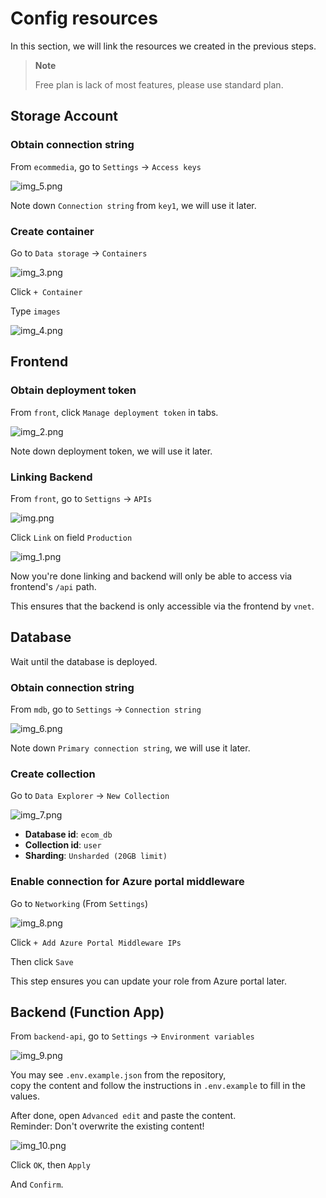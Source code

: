 # Config resources

In this section, we will link the resources we created in the previous steps.

> **Note**
>
> Free plan is lack of most features, please use standard plan.

## Storage Account

### Obtain connection string

From `ecommedia`, go to `Settings` -> `Access keys`

![img_5.png](img/step_1/img_5.png)

Note down `Connection string` from `key1`, we will use it later.

### Create container

Go to `Data storage` -> `Containers`

![img_3.png](img/step_1/img_3.png)

Click `+ Container`

Type `images`

![img_4.png](img/step_1/img_4.png)

## Frontend

### Obtain deployment token

From `front`, click `Manage deployment token` in tabs.

![img_2.png](img/step_1/img_2.png)

Note down deployment token, we will use it later.

### Linking Backend

From `front`, go to `Settigns` -> `APIs`

![img.png](img/step_1/img.png)

Click `Link` on field `Production`

![img_1.png](img/step_1/img_1.png)

Now you're done linking and backend will only be able to access via frontend's `/api` path.

This ensures that the backend is only accessible via the frontend by `vnet`.

## Database

Wait until the database is deployed.

### Obtain connection string

From `mdb`, go to `Settings` -> `Connection string`

![img_6.png](img/step_1/img_6.png)

Note down `Primary connection string`, we will use it later.

### Create collection

Go to `Data Explorer` -> `New Collection`

![img_7.png](img/step_1/img_7.png)

- **Database id**: `ecom_db`
- **Collection id**: `user`
- **Sharding**: `Unsharded (20GB limit)`

### Enable connection for Azure portal middleware

Go to `Networking` (From `Settings`)

![img_8.png](img/step_1/img_8.png)

Click `+ Add Azure Portal Middleware IPs`

Then click `Save`

This step ensures you can update your role from Azure portal later.

## Backend (Function App)

From `backend-api`, go to `Settings` -> `Environment variables`

![img_9.png](img/step_1/img_9.png)

You may see `.env.example.json` from the repository,
\
copy the content and follow the instructions in `.env.example` to fill in the values.

After done, open `Advanced edit` and paste the content.
\
Reminder: Don't overwrite the existing content!

![img_10.png](img/step_1/img_10.png)

Click `OK`, then `Apply`

And `Confirm`.
